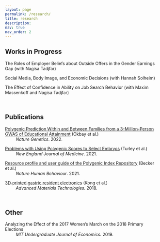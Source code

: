 ```yaml
---
layout: page
permalink: /research/
title: research
description: 
nav: true
nav_order: 2
---
```


## Works in Progress 

The Roles of Employer Beliefs about Outside Offers in the Gender Earnings Gap (with Nagisa Tadjfar) 

Social Media, Body Image, and Economic Decisions (with Hannah Solheim)

The Effect of Confidence in Ability on Job Search Behavior (with Maxim Massenkoff and Nagisa Tadjfar)

<br>

## Publications
[Polygenic Prediction Within and Between Families from a 3-Million-Person GWAS of Educational Attainment](https://www.nature.com/articles/s41588-022-01016-z) (Okbay et al.) \
&nbsp;&nbsp;&nbsp;&nbsp;&nbsp;&nbsp;&nbsp;&nbsp; _Nature Genetics_. 2022.

[Problems with Using Polygenic Scores to Select Embryos](https://www.nejm.org/doi/full/10.1056/NEJMsr2105065) (Turley et al.) \
&nbsp;&nbsp;&nbsp;&nbsp;&nbsp;&nbsp;&nbsp;&nbsp;  _New England Journal of Medicine_. 2021. 

[Resource profile and user guide of the Polygenic Index Repository](https://www.nature.com/articles/s41562-021-01119-3) (Becker et al.) \
&nbsp;&nbsp;&nbsp;&nbsp;&nbsp;&nbsp;&nbsp;&nbsp; _Nature Human Behaviour_. 2021. 

[3D‐printed gastric resident electronics](https://onlinelibrary.wiley.com/doi/full/10.1002/admt.201800490) (Kong et al.) \
&nbsp;&nbsp;&nbsp;&nbsp;&nbsp;&nbsp;&nbsp;&nbsp; _Advanced Materials Technologies_. 2018.

<br>

## Other
Analyzing the Effect of the 2017 Women’s March on the 2018 Primary Elections \
&nbsp;&nbsp;&nbsp;&nbsp;&nbsp;&nbsp;&nbsp;&nbsp; _MIT Undergraduate Journal of Economics._ 2019.

